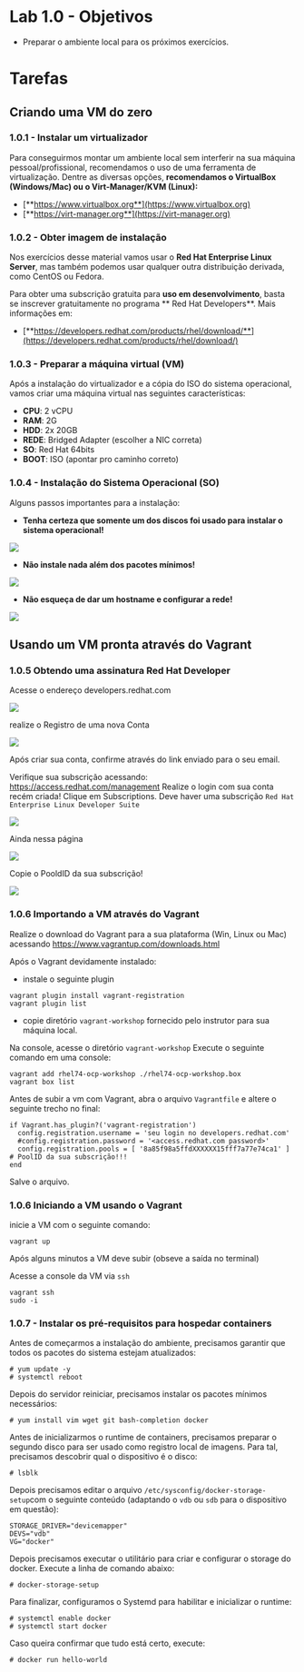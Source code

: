 # Lab 1.0 - Objetivos

* Preparar o ambiente local para os próximos exercícios.

# Tarefas

## Criando uma VM do zero
### 1.0.1 - Instalar um virtualizador

Para conseguirmos montar um ambiente local sem interferir na sua máquina pessoal/profissional, recomendamos o uso de uma ferramenta de virtualização. Dentre as diversas opções, **recomendamos o VirtualBox \(Windows/Mac\) ou o Virt-Manager/KVM \(Linux\):**

* [**https://www.virtualbox.org**](https://www.virtualbox.org)
* [**https://virt-manager.org**](https://virt-manager.org)

### 1.0.2 - Obter imagem de instalação

Nos exercícios desse material vamos usar o **Red Hat Enterprise Linux Server**, mas também podemos usar qualquer outra distribuição derivada, como CentOS ou Fedora.

Para obter uma subscrição gratuita para **uso em desenvolvimento**, basta se inscrever gratuitamente no programa ** Red Hat Developers**. Mais informações em:

* [**https://developers.redhat.com/products/rhel/download/**](https://developers.redhat.com/products/rhel/download/)

### 1.0.3 - Preparar a máquina virtual (VM)

Após a instalação do virtualizador e a cópia do ISO do sistema operacional, vamos criar uma máquina virtual nas seguintes características:

* **CPU**: 2 vCPU
* **RAM**: 2G
* **HDD**: 2x 20GB
* **REDE**: Bridged Adapter \(escolher a NIC correta\)
* **SO**: Red Hat 64bits
* **BOOT**: ISO \(apontar pro caminho correto\)

### 1.0.4 - Instalação do Sistema Operacional (SO)

Alguns passos importantes para a instalação:

* **Tenha certeza que somente um dos discos foi usado para instalar o sistema operacional!**

![](/parte1/extras/centos-install-disks.png)

* **Não instale nada além dos pacotes mínimos!**

![](/parte1/extras/centos-install-packages.png)

* **Não esqueça de dar um hostname e configurar a rede!**

![](/parte1/extras/centos-install-networking.png)

## Usando um VM pronta através do Vagrant
### 1.0.5 Obtendo uma assinatura __Red Hat Developer__

Acesse o endereço developers.redhat.com

![](/parte1/extras/rhdev-portal-registernewuser.png)

realize o Registro de uma nova Conta

![](/parte1/extras/rhdev-new-account.png)

Após criar sua conta, confirme através do link enviado para o seu email.

Verifique sua subscrição acessando: https://access.redhat.com/management
Realize o login com sua conta recém criada!
Clique em Subscriptions. Deve haver uma subscrição `Red Hat Enterprise Linux Developer Suite`

![](/parte1/extras/subscription-active.png)

Ainda nessa página

![](/parte1/extras/myactivesubs.png)

Copie o PooldID da sua subscrição!

![](/parte1/extras/subs-poolid.png)

### 1.0.6 Importando a VM através do Vagrant
Realize o download do Vagrant para a sua plataforma (Win, Linux ou Mac) acessando https://www.vagrantup.com/downloads.html

Após o Vagrant devidamente instalado:
 * instale o seguinte plugin

 ```
 vagrant plugin install vagrant-registration
 vagrant plugin list
 ```

 * copie diretório `vagrant-workshop` fornecido pelo instrutor para sua máquina local.

Na console, acesse o diretório `vagrant-workshop` Execute o seguinte comando em uma console:

```
vagrant add rhel74-ocp-workshop ./rhel74-ocp-workshop.box
vagrant box list
```

Antes de subir a vm com Vagrant, abra o arquivo `Vagrantfile` e altere o seguinte trecho no final:

```
if Vagrant.has_plugin?('vagrant-registration')
  config.registration.username = 'seu login no developers.redhat.com'
  #config.registration.password = '<access.redhat.com password>'
  config.registration.pools = [ '8a85f98a5ffdXXXXXX15fff7a77e74ca1' ] # PoolID da sua subscrição!!!
end
```

Salve o arquivo.

### 1.0.6 Iniciando a VM usando o Vagrant
inicie a VM com o seguinte comando:

```
vagrant up
```

Após alguns minutos a VM deve subir (obseve a saída no terminal)

Acesse a console da VM via `ssh`

```
vagrant ssh
sudo -i
```

### 1.0.7 - Instalar os pré-requisitos para hospedar containers

Antes de começarmos a instalação do ambiente, precisamos garantir que todos os pacotes do sistema estejam atualizados:

```
# yum update -y
# systemctl reboot
```

Depois do servidor reiniciar, precisamos instalar os pacotes mínimos necessários:

```
# yum install vim wget git bash-completion docker
```

Antes de inicializarmos o runtime de containers, precisamos preparar o segundo disco para ser usado como registro local de imagens. Para tal, precisamos descobrir qual o dispositivo é o disco:

```
# lsblk
```

Depois precisamos editar o arquivo `/etc/sysconfig/docker-storage-setup`com o seguinte conteúdo (adaptando o `vdb` ou `sdb` para o dispositivo em questão):

```
STORAGE_DRIVER="devicemapper"
DEVS="vdb"
VG="docker"
```

Depois precisamos executar o utilitário para criar e configurar o storage do docker. Execute a linha de comando abaixo:

```
# docker-storage-setup
```

Para finalizar, configuramos o Systemd para habilitar e inicializar o runtime:

```
# systemctl enable docker
# systemctl start docker
```

Caso queira confirmar que tudo está certo, execute:

```
# docker run hello-world
```
